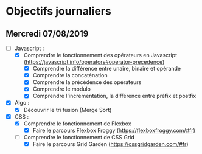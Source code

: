 # Objectifs journaliers

## Mercredi 07/08/2019


* [ ] Javascript :
  * [x] Comprendre le fonctionnement des opérateurs en Javascript (https://javascript.info/operators#operator-precedence)
    * [x] Comprendre la différence entre unaire, binaire et opérande
    * [x] Comprendre la concaténation
    * [x] Comprendre la précédence des opérateurs
    * [x] Comprendre le modulo
    * [x] Comprendre l'incrémentation, la différence entre préfix et postfix

* [x] Algo : 
  * [x] Découvrir le tri fusion (Merge Sort)

* [x] CSS : 
  * [x] Comprendre le fonctionnement de Flexbox
    * [x] Faire le parcours Flexbox Froggy (https://flexboxfroggy.com/#fr)
  * [ ] Comprendre le fonctionnement de CSS Grid
    * [x] Faire le parcours Grid Garden (https://cssgridgarden.com/#fr)
